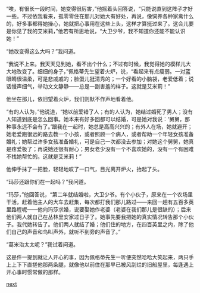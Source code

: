 
“唉，有很长一段时间，她变得很厉害，”他摇着头回答说，“只能说直到这阵子才好一些。不过依我看来，孤零零住在那儿对她大有好处，再说，像饲养各种家禽什么的，好多事都得她操心，她就把心事用在这些上头，这样才算挺过来了。这会儿要是你见了我的艾米莉，”他若有所思地说，“大卫少爷，我不知道你还能不能认识她！”

“她改变得这么大吗？”我问道。

“我说不上来。我天天见到她，看不出个什么；不过有时候，我觉得她的模样儿大大地改变了。细细的身子，”佩格蒂先生望着火炉，说，“看起来有点瘦弱。一对蓝眼睛很温柔，可是悲戚戚的；脸蛋儿挺清秀的；一个好看的小脑袋，老爱低着；说话慢声细气，举动文文静静——总是一副害羞的样子。这就是艾米莉！”

他坐在那儿，依旧望着火炉，我们则默不作声地看着他。

“有的人认为，”他说道，“她以前爱错了人；有的人认为，她结过婚死了男人；没有人知道到底是怎么回事。她本来有好多回都可以结婚，可是她对我说：‘舅舅，那种事永远不会有了。’跟我在一起时，她总是高高兴兴的；有外人在场，她就避开；她老爱跑很远的路去教一个小孩，或者照顾一个病人，或者帮助一个年轻女孩准备婚礼；她帮过许多女孩准备婚礼，可是自己一次都没去参加；对她这个舅舅，她真是疼爱极了；再说她还很有耐心；男女老少没有一个不喜欢她的，没有一个有困难不找她帮忙的。这就是艾米莉！”

他伸手抹了一把脸，轻轻地叹了一口气，目光离开炉火，抬起了头。

“玛莎还跟你们在一起吗？”我问道。

“玛莎，”他回答说，“第二年就结婚啦，大卫少爷。有个小伙子，原来在一个农场里干活，赶着他主人的大车去赶集，每次都打我们那儿路过——来回一趟有五百多英里路程呢——他向玛莎求婚，说要娶她作老婆（老婆在我们那儿是很缺的）；后来他们两人就自己在丛林里安家过日子了。她事先要我把她的真实情况转告那个小伙子。我代她转告了。他们两人就结了婚；他们住的地方，在四百英里之内，除了他们自己的声音和鸟叫声外，就听不到旁的声音了。”

“葛米治太太呢？”我试着问道。

这是件一提到就让人开心的事，因为佩格蒂先生一听便突然哈哈大笑起来，两只手上上下下直搓他那两条腿，就像他以前住在那早已被风刮烂的旧船屋里，每逢遇上开心事时惯常做的那样。

[next](page773.md)